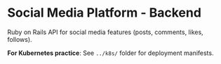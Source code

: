 # Social Media Platform - Backend

Ruby on Rails API for social media features (posts, comments, likes, follows).

**For Kubernetes practice**: See `../k8s/` folder for deployment manifests.
